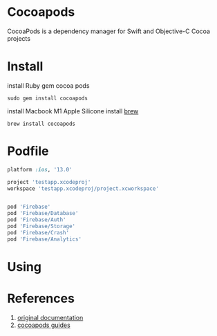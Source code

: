 # Cocoapods

CocoaPods is a dependency manager for Swift and Objective-C Cocoa projects

# Install

install Ruby gem cocoa pods
```shell
sudo gem install cocoapods
```

install Macbook M1 Apple Silicone
install [brew](https://docs.brew.sh/Installation) 
```shell
brew install cocoapods
```

# Podfile

```ruby
platform :ios, '13.0'

project 'testapp.xcodeproj'
workspace 'testapp.xcodeproj/project.xcworkspace'


pod 'Firebase'
pod 'Firebase/Database'
pod 'Firebase/Auth'
pod 'Firebase/Storage'
pod 'Firebase/Crash'
pod 'Firebase/Analytics'
```

# Using



# References
1. [original documentation](https://cocoapods.org)
2. [cocoapods guides](https://guides.cocoapods.org/using/using-cocoapods.html)